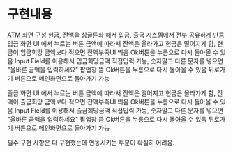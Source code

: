 # 구현내용
ATM 화면 구성
현금, 잔액을 싱글톤화 해서 입금, 출금 시스템에서 전부 공유하게 만듬
입금 화면 UI 에서 누르는 버튼 금액에 따라서 잔액은 올라가고 현금은 떨어지게 함, 현금이 입금희망 금액보다 적으면 잔액부족UI 띄움 Ok버튼을 누름으로 다시 돌아올 수 있음
Input Field를 이용해서 입금희망금액 직접입력 가능, 숫자말고 다른 문자를 넣으면 "올바른 금액을 입력하세요" 팝업창 뜸 Ok버튼을 누름으로 다시 돌아올 수 있음
뒤로가기 버튼으로 메인화면으로 돌아가기 가능

출금 화면 UI 에서 누르는 버튼 금액에 따라서 잔액은 떨어지고 현금은 올라가게 함, 잔액이 출금희망 금액보다 적으면 잔액부족UI 띄움 Ok버튼을 누름으로 다시 돌아올 수 있음
Input Field를 이용해서 출금희망금액 직접입력 가능, 숫자말고 다른 문자를 넣으면 "올바른 금액을 입력하세요" 팝업창 뜸 Ok버튼을 누름으로 다시 돌아올 수 있음
뒤로가기 버튼으로 메인화면으로 돌아가기 가능

필수 구현 사항은 다 구현했는데 연동시키는 부분이 확실히 어려움.
